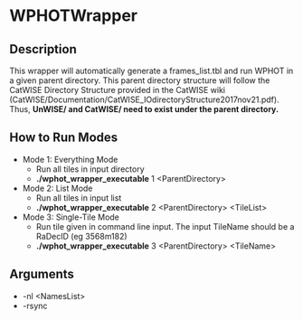 # WPHOTWrapper

## Description
  This wrapper will automatically generate a frames_list.tbl and run WPHOT in a given parent directory. This parent directory structure will follow the CatWISE Directory Structure provided in the CatWISE wiki (CatWISE/Documentation/CatWISE_IOdirectoryStructure2017nov21.pdf). Thus, **UnWISE/ and CatWISE/ need to exist under the parent directory.**
    
  
## How to Run Modes
* Mode 1: Everything Mode
	* Run all tiles in input directory
	* **./wphot_wrapper_executable** 1 \<ParentDirectory\>
* Mode 2: List Mode
	* Run all tiles in input list
	* **./wphot_wrapper_executable** 2 \<ParentDirectory\> \<TileList\>
* Mode 3: Single-Tile Mode
	* Run tile given in command line input. The input TileName should be a RaDecID (eg 3568m182)
	* **./wphot_wrapper_executable** 3 \<ParentDirectory\> \<TileName\>
  
## Arguments
  * \-nl \<NamesList\>
  * \-rsync

